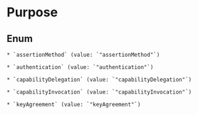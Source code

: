 
# Purpose

## Enum


    * `assertionMethod` (value: `"assertionMethod"`)

    * `authentication` (value: `"authentication"`)

    * `capabilityDelegation` (value: `"capabilityDelegation"`)

    * `capabilityInvocation` (value: `"capabilityInvocation"`)

    * `keyAgreement` (value: `"keyAgreement"`)



